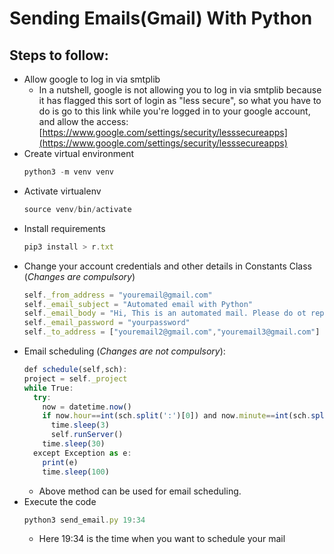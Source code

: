# Sending Emails(Gmail) With Python

## **Steps to follow:**
  * Allow google to log in via smtplib
    * In a nutshell, google is not allowing you to log in via smtplib because it has flagged this sort of login as "less secure", so what you have to do is go to         this link while you're logged in to your google account, and allow the access:
      [https://www.google.com/settings/security/lesssecureapps](https://www.google.com/settings/security/lesssecureapps)
  * Create virtual environment
      ```javascript
    python3 -m venv venv
    ```
  * Activate virtualenv
    ```javascript
    source venv/bin/activate
    ```
  * Install requirements
    ```javascript
    pip3 install > r.txt
    ```
  * Change your account credentials and other details in Constants Class (_Changes are compulsory_)
    ```javascript
    self._from_address = "youremail@gmail.com"
    self._email_subject = "Automated email with Python"
    self._email_body = "Hi, This is an automated mail. Please do ot reply."
    self._email_password = "yourpassword"
    self._to_address = ["youremail2@gmail.com","youremail3@gmail.com"]
    ```
  * Email scheduling (_Changes are not compulsory_):
    ```javascript
    def schedule(self,sch):
    project = self._project
    while True:
      try:
        now = datetime.now()
        if now.hour==int(sch.split(':')[0]) and now.minute==int(sch.split(':')[1]):
          time.sleep(3)
          self.runServer()
        time.sleep(30)
      except Exception as e:
        print(e)
        time.sleep(100)
    ```
    * Above method can be used for email scheduling.
  * Execute the code
    ```javascript
    python3 send_email.py 19:34
    ```
    * Here 19:34 is the time when you want to schedule your mail
    
